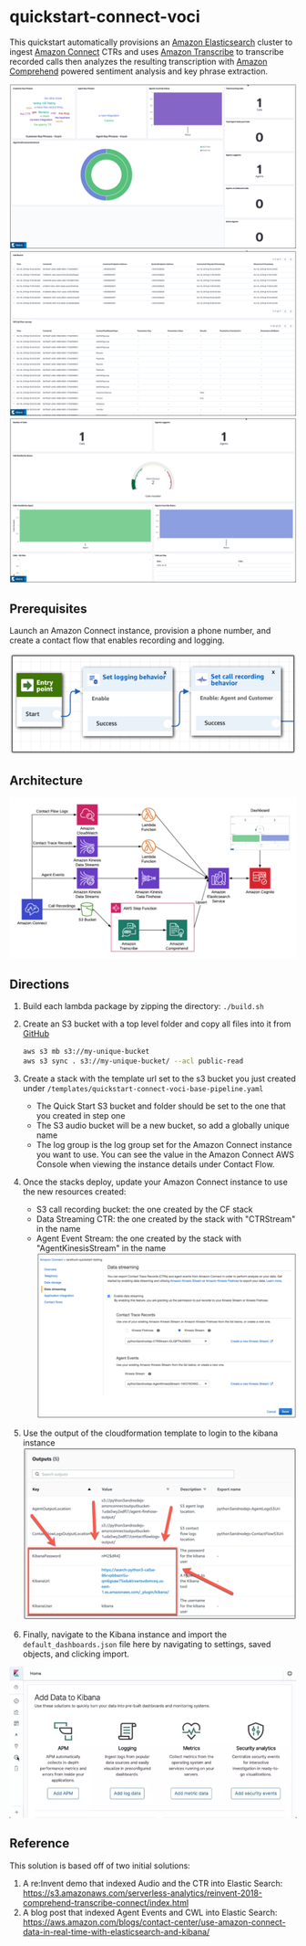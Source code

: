 # quickstart-connect-voci

This quickstart automatically provisions an [Amazon Elasticsearch](https://aws.amazon.com/elasticsearch-service/) cluster to ingest [Amazon Connect](https://aws.amazon.com/connect/) CTRs and uses [Amazon Transcribe](https://aws.amazon.com/transcribe/) to transcribe recorded calls then analyzes the resulting transcription with [Amazon Comprehend](https://aws.amazon.com/comprehend/) powered sentiment analysis and key phrase extraction.

![example dashboard](imgs/connect_dashboard_1.png)
![example dashboard](imgs/connect_dashboard_2.png)
![example dashboard](imgs/connect_dashboard_3.png)

## Prerequisites

Launch an Amazon Connect instance, provision a phone number, and create a contact flow that enables recording and logging.

![example logging](imgs/enable_logging.png)

## Architecture

![Architecture](imgs/architecture.png)

## Directions

1. Build each lambda package by zipping the directory: `./build.sh`
1. Create an S3 bucket with a top level folder and copy all files into it from [GitHub](https://github.com/aws-quickstart/quickstart-connect-voci)

    ```bash
    aws s3 mb s3://my-unique-bucket
    aws s3 sync . s3://my-unique-bucket/ --acl public-read
    ```

2. Create a stack with the template url set to the s3 bucket you just created under `/templates/quickstart-connect-voci-base-pipeline.yaml`
    - The Quick Start S3 bucket and folder should be set to the one that you created in step one
    - The S3 audio bucket will be a new bucket, so add a globally unique name
    - The log group is the log group set for the Amazon Connect instance you want to use. You can see the value in the Amazon Connect AWS Console when viewing the instance details under Contact Flow.
3. Once the stacks deploy, update your Amazon Connect instance to use the new resources created:
    - S3 call recording bucket: the one created by the CF stack
    - Data Streaming CTR: the one created by the stack with "CTRStream" in the name
    - Agent Event Stream: the one created by the stack with "AgentKinesisStream" in the name
    ![data streaming config console](imgs/data_streaming_config.png)

4. Use the output of the cloudformation template to login to the kibana instance
![kibana instance](imgs/kibana_instance_output.png)

5. Finally, navigate to the Kibana instance and import the `default_dashboards.json` file here by navigating to settings, saved objects, and clicking import.

![animated gif showing import](imgs/upload_index.webp)

## Reference

This solution is based off of two initial solutions:

1) A re:Invent demo that indexed Audio and the CTR into Elastic Search: https://s3.amazonaws.com/serverless-analytics/reinvent-2018-comprehend-transcribe-connect/index.html
2) A blog post that indexed Agent Events and CWL into Elastic Search: https://aws.amazon.com/blogs/contact-center/use-amazon-connect-data-in-real-time-with-elasticsearch-and-kibana/
